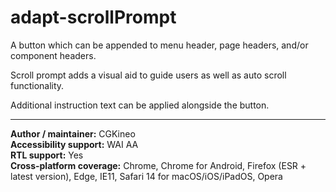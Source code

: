 # adapt-scrollPrompt

A button which can be appended to menu header, page headers, and/or component headers.

Scroll prompt adds a visual aid to guide users as well as auto scroll functionality.

Additional instruction text can be applied alongside the button.

---

**Author / maintainer:** CGKineo <br>
**Accessibility support:** WAI AA <br>
**RTL support:** Yes <br>
**Cross-platform coverage:** Chrome, Chrome for Android, Firefox (ESR + latest version), Edge, IE11, Safari 14 for macOS/iOS/iPadOS, Opera <br>
